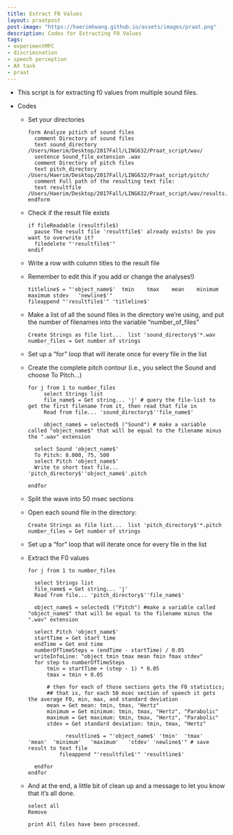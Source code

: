 ```yaml
---
title: Extract F0 Values
layout: praatpost
post-image: "https://haerimhwang.github.io/assets/images/praat.png"
description: Codes for Extracting F0 Values
tags:
- experimentMFC 
- discrimination 
- speech perception
- AX task
- praat
---
```


* This script is for extracting f0 values from multiple sound files.  
    
* Codes
  
    * Set your directories
        
          form Analyze pitich of sound files 
            comment Directory of sound files
            text sound_directory /Users/Haerim/Desktop/2017Fall/LING632/Praat_script/wav/
            sentence Sound_file_extension .wav
            comment Directory of pitch files
            text pitch_directory /Users/Haerim/Desktop/2017Fall/LING632/Praat_script/pitch/
            comment Full path of the resulting text file:
            text resultfile /Users/Haerim/Desktop/2017Fall/LING632/Praat_script/wav/results.txt
          endform
        
    * Check if the result file exists
        
          if fileReadable (resultfile$)
            pause The result file 'resultfile$' already exists! Do you want to overwrite it?
            filedelete "'resultfile$'"
          endif
        
    * Write a row with column titles to the result file
    * Remember to edit this if you add or change the analyses!)
        
          titleline$ = "'object_name$'	tmin	tmax	mean	minimum	maximum	stdev	'newline$'"
          fileappend "'resultfile$'" 'titleline$'
        
    * Make a list of all the sound files in the directory we’re using, and put the number of filenames into the variable “number\_of\_files”
        
          Create Strings as file list...  list 'sound_directory$'*.wav
          number_files = Get number of strings
        
    * Set up a “for” loop that will iterate once for every file in the list
    * Create the complete pitch contour (i.e., you select the Sound and choose To Pitch…)
        
          for j from 1 to number_files
               select Strings list
               file_name$ = Get string... 'j' # query the file-list to get the first filename from it, then read that file in
               Read from file... 'sound_directory$''file_name$'
             
               object_name$ = selected$ ("Sound") # make a variable called "object_name$" that will be equal to the filename minus the ".wav" extension
            
            select Sound 'object_name$'
            To Pitch: 0.000, 75, 500
            select Pitch 'object_name$'
            Write to short text file... 'pitch_directory$''object_name$'.pitch
            
          endfor

    * Split the wave into 50 msec sections
    * Open each sound file in the directory:
        
          Create Strings as file list...  list 'pitch_directory$'*.pitch
          number_files = Get number of strings
        
    * Set up a “for” loop that will iterate once for every file in the list
    * Extract the F0 values
        
          for j from 1 to number_files
            
            select Strings list
            file_name$ = Get string... 'j'
            Read from file... 'pitch_directory$''file_name$'
            
            object_name$ = selected$ ("Pitch") #make a variable called "object_name$" that will be equal to the filename minus the ".wav" extension
            
            select Pitch 'object_name$'
            startTime = Get start time
            endTime = Get end time
            numberOfTimeSteps = (endTime - startTime) / 0.05
            writeInfoLine: "object tmin tmax mean fmin fmax stdev"
            for step to numberOfTimeSteps
                tmin = startTime + (step - 1) * 0.05
                tmax = tmin + 0.05
            
                # then for each of those sections gets the F0 statistics;
                ## that is, for each 50 msec section of speech it gets the average F0, min, max, and standard deviation
                mean = Get mean: tmin, tmax, "Hertz"
                minimum = Get minimum: tmin, tmax, "Hertz", "Parabolic"
                maximum = Get maximum: tmin, tmax, "Hertz", "Parabolic"
                stdev = Get standard deviation: tmin, tmax, "Hertz"
            
                      resultline$ = "'object_name$'	'tmin'	'tmax'	'mean'	'minimum'	'maximum'	'stdev'	'newline$'" # save result to text file
                    fileappend "'resultfile$'" 'resultline$'
            
            endfor
          endfor
        
    * And at the end, a little bit of clean up and a message to let you know that it’s all done.
        
          select all
          Remove
            
          print All files have been processed.
            
      
